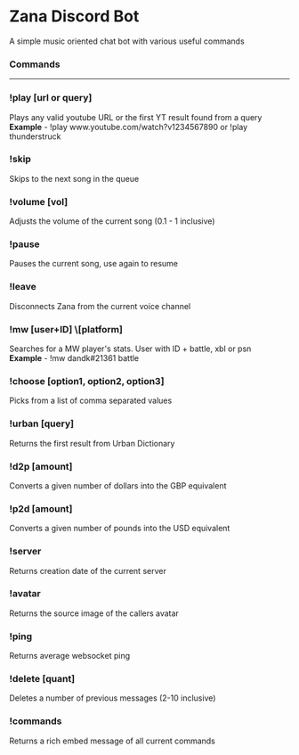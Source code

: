 # Zana Discord Bot

A simple music oriented chat bot with various useful commands

### Commands
------------------

<h3>!play [url or query]</h3>  
<p>Plays any valid youtube URL or the first YT result found from a query <br>
  <b>Example</b> - !play www.youtube.com/watch?v1234567890 or !play thunderstruck</p>

<h3>!skip</h3>
<p>Skips to the next song in the queue</p>

<h3>!volume [vol]</h3>  
<p>Adjusts the volume of the current song (0.1 - 1 inclusive)</p>

<h3>!pause</h3>
<p>Pauses the current song, use again to resume</p>

<h3>!leave</h3>
<p>Disconnects Zana from the current voice channel</p>

<h3>!mw [user+ID] \[platform]</h3> 
<p>Searches for a MW player's stats. User with ID + battle, xbl or psn<br>
  <b>Example</b> - !mw dandk#21361 battle</p>

<h3>!choose [option1, option2, option3]</h3>
<p>Picks from a list of comma separated values</p>

<h3>!urban [query]</h3>
<p>Returns the first result from Urban Dictionary</p>

<h3>!d2p [amount]</h3>
<p>Converts a given number of dollars into the GBP equivalent</p>

<h3>!p2d [amount]</h3>
<p>Converts a given number of pounds into the USD equivalent</p>

<h3>!server</h3>
<p>Returns creation date of the current server</p>

<h3>!avatar</h3>
<p>Returns the source image of the callers avatar</p>

<h3>!ping</h3>
<p>Returns average websocket ping</p>

<h3>!delete [quant]</h3> 
<p>Deletes a number of previous messages (2-10 inclusive)</p>

<h3>!commands</h3>
<p>Returns a rich embed message of all current commands</p>
